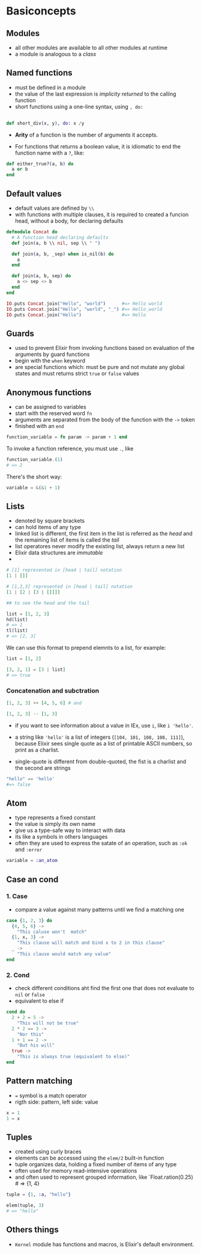 # Basiconcepts

## Modules

- all other modules are available to all other modules at runtime
- a module is analogous to a *class*

## Named functions

- must be defined in a module
- the value of the last expression is *implicity returned* to the calling function 
- short functions using a one-line syntax, using `, do:`

```elixir
  
def short_div(x, y), do: x /y  

```
- **Arity** of a function is the number of arguments it accepts.

- For functions that returns a boolean value, it is idiomatic to end the function name with a `?`, like:

```elixir
def either_true?(a, b) do
  a or b
end

```

## Default values

- default values are defined by `\\`
- with functions with multiple clauses, it is required to created a funcion head, without a body, for declaring defaults

```elixir
defmodule Concat do
  # A function head declaring defaults
  def join(a, b \\ nil, sep \\ " ")

  def join(a, b, _sep) when is_nil(b) do
    a
  end

  def join(a, b, sep) do
    a <> sep <> b
  end
end

IO.puts Concat.join("Hello", "world")      #=> Hello world
IO.puts Concat.join("Hello", "world", "_") #=> Hello_world
IO.puts Concat.join("Hello")               #=> Hello
```

## Guards

- used to prevent Elixir from invoking functions based on evaluation of the arguments by guard functions
- begin with the `when` keyword
- are special functions which: must be pure and not mutate any global states and must returns strict `true` or `false` values


## Anonymous functions

- can be assigned to variables
- start with the reserved word `fn`
- arguments are separated from the body of the function with the `->` token
- finished with an `end`

```elixir
function_variable = fn param -> param + 1 end
```
To invoke a function reference, you must use `.`, like

```elixir
function_variable.(1)
# => 2
```
There's the short way:

```elixir
variable = &(&1 + 1)
```

## Lists

- denoted by square brackets 
- can hold items of any type
- linked list is different, the first item in the list is referred as the *head* and the remaining list of items is called the *tail* 
- list operatores never modify the existing list, always return a new list
- Elixir data structures are *immutable*
- 

```elixir
# [1] represented in [head | tail] notation
[1 | []]

# [1,2,3] represented in [head | tail] notation
[1 | [2 | [3 | []]]]

## to see the head and the tail

list = [1, 2, 3]
hd(list) 
# => 1
tl(list) 
# => [2, 3]
```

We can use this format to prepend elemnts to a list, for example:

```elixir
list = [1, 2]

[3, 2, 1] = [3 | list]
# => true
```
### Concatenation and subctration

```elixir
[1, 2, 3] ++ [4, 5, 6] # and

[1, 2, 3] -- [1, 3]
```

- if you want to see information about a value in IEx, use `i`, like `i 'hello'`.

- a string like `'hello'` is a list of integers (`[104, 101, 108, 108, 111]`), because Elixir sees single quote as a list of printable ASCII numbers, so print as a charlist.

- single-quote is different from double-quoted, the fist is a charlist and the second are strings

```elixir
"hello" == 'hello'
#=> false
```

## Atom

- type represents a fixed constant
- the value is simply its own name
- give us a type-safe way to interact with data
- its like a symbols in others languages
- often they are used to express the satate of an operation, such as `:ok` and `:error`

```elixir
variable = :an_atom
```

## Case an cond

### 1. Case

- compare a value against many patterns until we find a matching one

```elixir
case {1, 2, 3} do
  {4, 5, 6} ->
    "This caluse won't  match"
  {1, x, 3} ->
    "This clause will match and bind x to 2 in this clause"
  _ ->
    "This clause would match any value"
end
```

### 2. Cond
- check different conditions aht find the first one that does not evaluate to `nil` or `false`
- equivalent to else if

```elixir
cond do
  2 + 2 = 5 ->
    "This will not be true"
  2 * 2 == 3 ->
    "Nor this"
  1 + 1 == 2 ->
    "But his will"
  true -> 
    "This is always true (equivalent to else)"
end
```

## Pattern matching

- `=` symbol is a match operator
- rigth side: pattern, left side: value

```elixir
x = 1
1 = x
```

## Tuples

- created using curly braces
- elements can be accessed using the `elem/2` built-in function
- tuple organizes data, holding a fixed number of items of any type
- often used for memory read-intensive operations
- and often used to represent grouped information, like `Float.ration(0.25) # => {1, 4}
```elixir
tuple = {1, :a, "hello"}

elem(tuple, 3)
# => "hello"
```
## Others things
- `Kernel` module has functions and macros, is Elixir's default environment.

